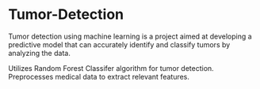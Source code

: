 # Tumor-Detection
Tumor detection using machine learning is a project aimed at developing a predictive model that can accurately identify and classify tumors by analyzing the data.
<P>Utilizes Random Forest Classifer algorithm for tumor detection.
Preprocesses medical data to extract relevant features.</P>
